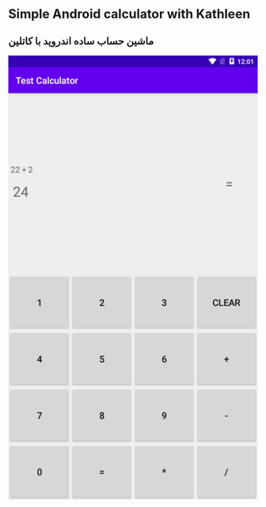 <h1 style="font-size:25px">Simple Android calculator with Kathleen</h1>
<h2 style="font-size:20px">
ماشین حساب ساده اندروید با کاتلین
</h2>

<img src="scr001.png" alt="Simple Android calculator with Kathleen" title="Simple Android calculator with Kathleen">
